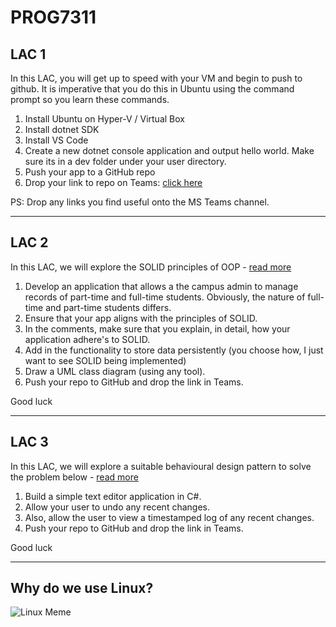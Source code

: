 # PROG7311
## LAC 1
In this LAC, you will get up to speed with your VM and begin to push to github. It is imperative that you do this in Ubuntu using the command prompt so you learn these commands.

1. Install Ubuntu on Hyper-V / Virtual Box
2. Install dotnet SDK
3. Install VS Code
4. Create a new dotnet console application and output hello world. Make sure its in a dev folder under your user directory.
5. Push your app to a GitHub repo
6. Drop your link to repo on Teams: [click here](https://teams.microsoft.com/l/message/19:7214ac4ba633433a88a5ee442d21d858@thread.skype/1615237522096?tenantId=f9532eb8-24b1-426f-903f-b29118b56657&groupId=59b7471e-0f02-4466-b053-9b278872c35a&parentMessageId=1615237522096&teamName=VC_DN_BCAD3&channelName=PROG7311%20G1&createdTime=1615237522096)

PS: Drop any links you find useful onto the MS Teams channel.

---
## LAC 2
In this LAC, we will explore the SOLID principles of OOP - [read more](https://programmingwithmosh.com/javascript/solid-5-principles-of-object-oriented-design-every-developer-must-learn/)

1. Develop an application that allows a the campus admin to manage records of part-time and full-time students. Obviously, the nature of full-time and part-time students differs.
2. Ensure that your app aligns with the principles of SOLID.
3. In the comments, make sure that you explain, in detail, how your application adhere's to SOLID.
4. Add in the functionality to store data persistently (you choose how, I just want to see SOLID being implemented)
5. Draw a UML class diagram (using any tool).
6. Push your repo to GitHub and drop the link in Teams.

Good luck

---

## LAC 3
In this LAC, we will explore a suitable behavioural design pattern to solve the problem below - [read more](https://refactoring.guru/design-patterns/behavioral-patterns)

1. Build a simple text editor application in C#.
2. Allow your user to undo any recent changes.
3. Also, allow the user to view a timestamped log of any recent changes.
4. Push your repo to GitHub and drop the link in Teams.

Good luck

---

## Why do we use Linux?

![Linux Meme](https://i.pinimg.com/736x/84/3b/2b/843b2ba83fed85212f1e027db72bd7ef.jpg)
